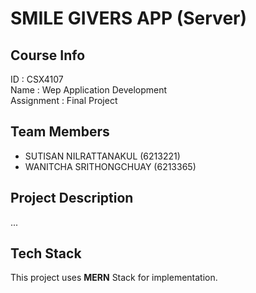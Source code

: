 # SMILE GIVERS APP (Server)

## Course Info
ID : CSX4107 <br />
Name : Wep Application Development <br />
Assignment : Final Project

## Team Members
- SUTISAN NILRATTANAKUL (6213221) <br />
- WANITCHA SRITHONGCHUAY (6213365) 

## Project Description
...

## Tech Stack
This project uses **MERN** Stack for implementation.
